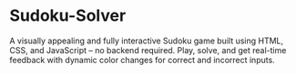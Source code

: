 # Sudoku-Solver
A visually appealing and fully interactive Sudoku game built using HTML, CSS, and JavaScript – no backend required. Play, solve, and get real-time feedback with dynamic color changes for correct and incorrect inputs.
